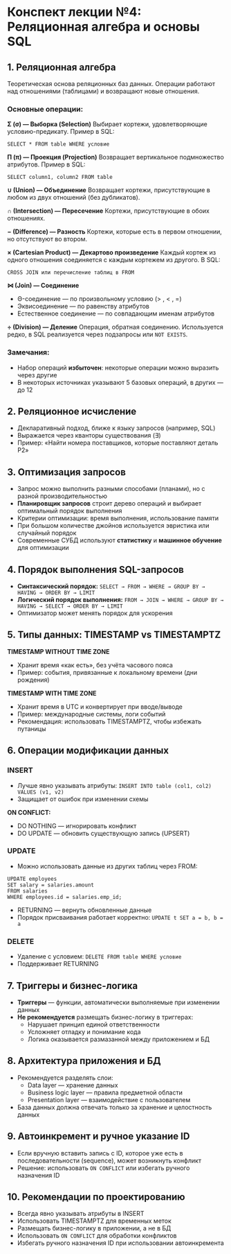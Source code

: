 # Конспект лекции №4: Реляционная алгебра и основы SQL

## 1. Реляционная алгебра
Теоретическая основа реляционных баз данных. Операции работают над отношениями (таблицами) и возвращают новые отношения.

### Основные операции:

**Σ (σ) — Выборка (Selection)**
Выбирает кортежи, удовлетворяющие условию-предикату.
Пример в SQL: 
```
SELECT * FROM table WHERE условие
```

**Π (π) — Проекция (Projection)**
Возвращает вертикальное подмножество атрибутов.
Пример в SQL: 
```
SELECT column1, column2 FROM table
```

**∪ (Union) — Объединение**
Возвращает кортежи, присутствующие в любом из двух отношений (без дубликатов).

**∩ (Intersection) — Пересечение**
Кортежи, присутствующие в обоих отношениях.

**− (Difference) — Разность**
Кортежи, которые есть в первом отношении, но отсутствуют во втором.

**× (Cartesian Product) — Декартово произведение**
Каждый кортеж из одного отношения соединяется с каждым кортежем из другого.
В SQL: 
```
CROSS JOIN или перечисление таблиц в FROM
```

**⋈ (Join) — Соединение**
- Θ-соединение — по произвольному условию (> , < , =)
- Эквисоединение — по равенству атрибутов
- Естественное соединение — по совпадающим именам атрибутов

**÷ (Division) — Деление**
Операция, обратная соединению. Используется редко, в SQL реализуется через подзапросы или ```NOT EXISTS```.

### Замечания:
- Набор операций **избыточен**: некоторые операции можно выразить через другие
- В некоторых источниках указывают 5 базовых операций, в других — до 12

## 2. Реляционное исчисление
- Декларативный подход, ближе к языку запросов (например, SQL)
- Выражается через кванторы существования (∃)
- Пример: «Найти номера поставщиков, которые поставляют деталь P2»

## 3. Оптимизация запросов
- Запрос можно выполнить разными способами (планами), но с разной производительностью
- **Планировщик запросов** строит дерево операций и выбирает оптимальный порядок выполнения
- Критерии оптимизации: время выполнения, использование памяти
- При большом количестве джойнов используется эвристика или случайный порядок
- Современные СУБД используют **статистику** и **машинное обучение** для оптимизации

## 4. Порядок выполнения SQL-запросов
- **Синтаксический порядок:** ```SELECT → FROM → WHERE → GROUP BY → HAVING → ORDER BY → LIMIT```
- **Логический порядок выполнения:** ```FROM → JOIN → WHERE → GROUP BY → HAVING → SELECT → ORDER BY → LIMIT```
- Оптимизатор может менять порядок для ускорения

## 5. Типы данных: TIMESTAMP vs TIMESTAMPTZ

**TIMESTAMP WITHOUT TIME ZONE**
- Хранит время «как есть», без учёта часового пояса
- Пример: события, привязанные к локальному времени (дни рождения)

**TIMESTAMP WITH TIME ZONE**
- Хранит время в UTC и конвертирует при вводе/выводе
- Пример: международные системы, логи событий
- Рекомендация: использовать TIMESTAMPTZ, чтобы избежать путаницы

## 6. Операции модификации данных

### INSERT
- Лучше явно указывать атрибуты:
  ```INSERT INTO table (col1, col2) VALUES (v1, v2)```
- Защищает от ошибок при изменении схемы

**ON CONFLICT:**
- DO NOTHING — игнорировать конфликт
- DO UPDATE — обновить существующую запись (UPSERT)

### UPDATE
- Можно использовать данные из других таблиц через FROM:
```
UPDATE employees 
SET salary = salaries.amount 
FROM salaries 
WHERE employees.id = salaries.emp_id;
```

- RETURNING — вернуть обновленные данные
- Порядок присваивания работает корректно: ```UPDATE t SET a = b, b = a```

### DELETE
- Удаление с условием: ```DELETE FROM table WHERE условие```
- Поддерживает RETURNING

## 7. Триггеры и бизнес-логика
- **Триггеры** — функции, автоматически выполняемые при изменении данных
- **Не рекомендуется** размещать бизнес-логику в триггерах:
  - Нарушает принцип единой ответственности
  - Усложняет отладку и понимание кода
  - Логика оказывается размазанной между приложением и БД

## 8. Архитектура приложения и БД
- Рекомендуется разделять слои:
  - Data layer — хранение данных
  - Business logic layer — правила предметной области
  - Presentation layer — взаимодействие с пользователем
- База данных должна отвечать только за хранение и целостность данных

## 9. Автоинкремент и ручное указание ID
- Если вручную вставить запись с ID, которое уже есть в последовательности (sequence), может возникнуть конфликт
- Решение: использовать ```ON CONFLICT``` или избегать ручного назначения ID

## 10. Рекомендации по проектированию
- Всегда явно указывать атрибуты в INSERT
- Использовать TIMESTAMPTZ для временных меток
- Размещать бизнес-логику в приложении, а не в БД
- Использовать ```ON CONFLICT``` для обработки конфликтов
- Избегать ручного назначения ID при использовании автоинкремента
